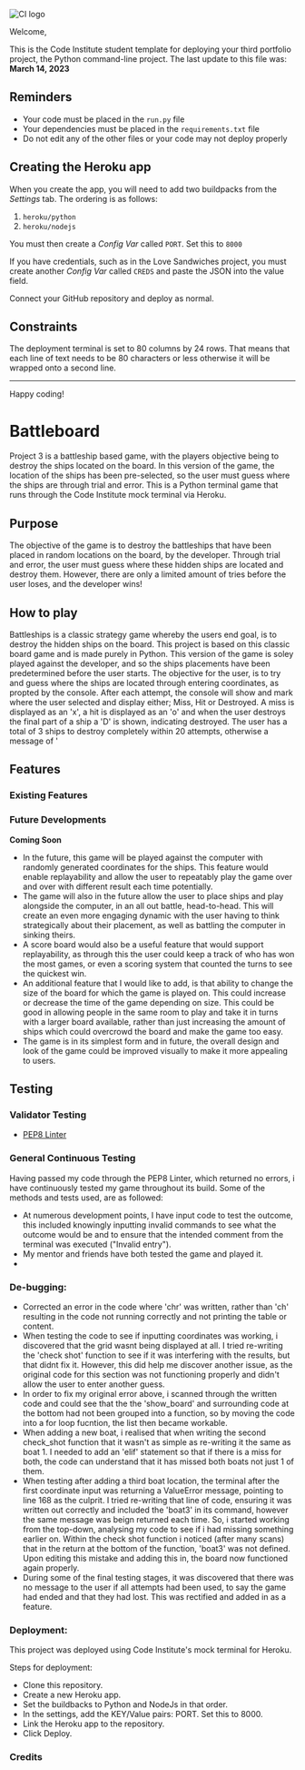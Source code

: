 ![CI logo](https://codeinstitute.s3.amazonaws.com/fullstack/ci_logo_small.png)

Welcome,

This is the Code Institute student template for deploying your third portfolio project, the Python command-line project. The last update to this file was: **March 14, 2023**

## Reminders

- Your code must be placed in the `run.py` file
- Your dependencies must be placed in the `requirements.txt` file
- Do not edit any of the other files or your code may not deploy properly

## Creating the Heroku app

When you create the app, you will need to add two buildpacks from the _Settings_ tab. The ordering is as follows:

1. `heroku/python`
2. `heroku/nodejs`

You must then create a _Config Var_ called `PORT`. Set this to `8000`

If you have credentials, such as in the Love Sandwiches project, you must create another _Config Var_ called `CREDS` and paste the JSON into the value field.

Connect your GitHub repository and deploy as normal.

## Constraints

The deployment terminal is set to 80 columns by 24 rows. That means that each line of text needs to be 80 characters or less otherwise it will be wrapped onto a second line.

---

Happy coding!

# Battleboard

Project 3 is a battleship based game, with the players objective being to destroy the ships located on the board. In this version of the game, the location of the ships has been pre-selected, so the user must guess where the ships are through trial and error. This is a Python terminal game that runs through the Code Institute mock terminal via Heroku. 

## Purpose

The objective of the game is to destroy the battleships that have been placed in random locations on the board, by the developer. Through trial and error, the user must guess where these hidden ships are located and destroy them. However, there are only a limited amount of tries before the user loses, and the developer wins!

## How to play

Battleships is a classic strategy game whereby the users end goal, is to destroy the hidden ships on the board. This project is based on this classic board game and is made purely in Python. This version of the game is soley played against the developer, and so the ships placements have been predetermined before the user starts. The objective for the user, is to try and guess where the ships are located through entering coordinates, as propted by the console. After each attempt, the console will show and mark where the user selected and display either; Miss, Hit or Destroyed. A miss is displayed as an 'x', a hit is displayed as an 'o' and when the user destroys the final part of a ship a 'D' is shown, indicating destroyed. The user has a total of 3 ships to destroy completely within 20 attempts, otherwise a message of '

## Features

### Existing Features

### Future Developments

**Coming Soon**
- In the future, this game will be played against the computer with randomly generated coordinates for the ships. This feature would enable replayability and allow the user to repeatably play the game over and over with different result each time potentially.
- The game will also in the future allow the user to place ships and play alongside the computer, in an all out battle, head-to-head. This will create an even more engaging dynamic with the user having to think strategically about their placement, as well as battling the computer in sinking theirs.
- A score board would also be a useful feature that would support replayability, as through this the user could keep a track of who has won the most games, or even a scoring system that counted the turns to see the quickest win.
- An additional feature that I would like to add, is that ability to change the size of the board for which the game is played on. This could increase or decrease the time of the game depending on size. This could be good in allowing people in the same room to play and take it in turns with a larger board available, rather than just increasing the amount of ships which could overcrowd the board and make the game too easy.
- The game is in its simplest form and in future, the overall design and look of the game could be improved visually to make it more appealing to users.

## Testing

### Validator Testing

- [PEP8 Linter]()

### General Continuous Testing

Having passed my code through the PEP8 Linter, which returned no errors, i have continuously tested my game throughout its build. Some of the methods and tests used, are as followed:
- At numerous development points, I have input code to test the outcome, this included knowingly inputting invalid commands to see what the outcome would be and to ensure that the intended comment from the terminal was executed ("Invalid entry"). 
- My mentor and friends have both tested the game and played it.
- 


### De-bugging:

- Corrected an error in the code where 'chr' was written, rather than 'ch' resulting in the code not running correctly and not printing the table or content.
- When testing the code to see if inputting coordinates was working, i discovered that the grid wasnt being displayed at all. I tried re-writing the 'check shot' function to see if it was interfering with the results, but that didnt fix it. However, this did help me discover another issue, as the original code for this section was not functioning properly and didn't allow the user to enter another guess.
- In order to fix my original error above, i scanned through the written code and could see that the the 'show_board' and surrounding code at the bottom had not been grouped into a function, so by moving the code into a for loop fucntion, the list then became workable.
- When adding a new boat, i realised that when writing the second check_shot function that it wasn't as simple as re-writing it the same as boat 1. I needed to add an 'elif' statement so that if there is a miss for both, the code can understand that it has missed both boats not just 1 of them. 
- When testing after adding a third boat location, the terminal after the first coordinate input was returning a ValueError message, pointing to line 168 as the culprit. I tried re-writing that line of code, ensuring it was written out correctly and included the 'boat3' in its command, however the same message was beign returned each time. So, i started working from the top-down, analysing my code to see if i had missing something earlier on. Within the check shot function i noticed (after many scans) that in the return at the bottom of the function, 'boat3' was not defined. Upon editing this mistake and adding this in, the board now functioned again properly.
- During some of the final testing stages, it was discovered that there was no message to the user if all attempts had been used, to say the game had ended and that they had lost. This was rectified and added in as a feature.

### Deployment:

This project was deployed using Code Institute's mock terminal for Heroku.

Steps for deployment:

- Clone this repository.
- Create a new Heroku app.
- Set the buildbacks to Python and NodeJs in that order.
- In the settings, add the KEY/Value pairs: PORT. Set this to 8000.
- Link the Heroku app to the repository.
- Click Deploy.

### Credits




